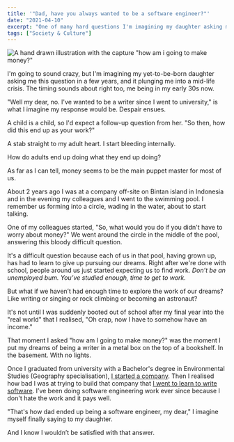```yaml
---
title: '"Dad, have you always wanted to be a software engineer?"'
date: "2021-04-10"
excerpt: "One of many hard questions I'm imagining my daughter asking me in the future..."
tags: ["Society & Culture"]
---
```


![A hand drawn illustration with the capture "how am i going to make money?"](/images/how-am-i-going-to-make-money-nickang.PNG)

I'm going to sound crazy, but I'm imagining my yet-to-be-born daughter asking me this question in a few years, and it plunging me into a mid-life crisis. The timing sounds about right too, me being in my early 30s now.

"Well my dear, no. I've wanted to be a writer since I went to university," is what I imagine my response would be. Despair ensues.

A child is a child, so I'd expect a follow-up question from her. "So then, how did this end up as your work?"

A stab straight to my adult heart. I start bleeding internally.

How do adults end up doing what they end up doing?

As far as I can tell, money seems to be the main puppet master for most of us.

About 2 years ago I was at a company off-site on Bintan island in Indonesia and in the evening my colleagues and I went to the swimming pool. I remember us forming into a circle, wading in the water, about to start talking.

One of my colleagues started, "So, what would you do if you didn't have to worry about money?" We went around the circle in the middle of the pool, answering this bloody difficult question.

It's a difficult question because each of us in that pool, having grown up, has had to learn to give up pursuing our dreams. Right after we're done with school, people around us just started expecting us to find work. *Don’t be an unemployed bum. You’ve studied enough, time to get to work.*

But what if we haven’t had enough time to explore the work of our dreams? Like writing or singing or rock climbing or becoming an astronaut?

It's not until I was suddenly booted out of school after my final year into the "real world" that I realised, "Oh crap, now I have to somehow have an income."

That moment I asked "how am I going to make money?" was the moment I put my dreams of being a writer in a metal box on the top of a bookshelf. In the basement. With no lights.

Once I graduated from university with a Bachelor's degree in Environmental Studies (Geography specialisation), [I started a company](/2016-03-12-hardware-startup-why-shelf/). Then I realised how bad I was at trying to build that company that [I went to learn to write software](/2016-08-15-entering-digital-jungle/). I’ve been doing software engineering work ever since because I don't hate the work and it pays well.

"That's how dad ended up being a software engineer, my dear," I imagine myself finally saying to my daughter.

And I know I wouldn’t be satisfied with that answer.